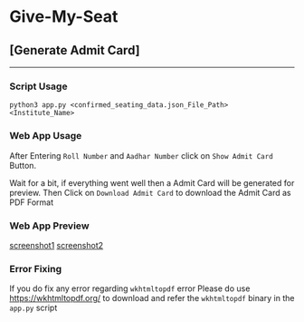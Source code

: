 # Give-My-Seat
## [Generate Admit Card]
---

### Script Usage

```
python3 app.py <confirmed_seating_data.json_File_Path> <Institute_Name>
```

### Web App Usage

After Entering `Roll Number` and `Aadhar Number`
click on `Show Admit Card` Button.

Wait for a bit, if everything went well then a Admit Card will be generated for preview.
Then Click on `Download Admit Card` to download the Admit Card as PDF Format


### Web App Preview

[screenshot1]('sample_images/generate_admit_card_webapp_screenshot1.png')
[screenshot2]('sample_images/generate_admit_card_webapp_screenshot2.png')

### Error Fixing
If you do fix any error regarding `wkhtmltopdf` error
Please do use https://wkhtmltopdf.org/ to download
and refer the `wkhtmltopdf` binary in the `app.py` script
